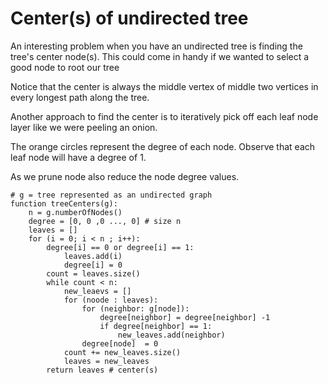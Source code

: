 # Center(s) of undirected tree
An interesting problem when you have an undirected tree is finding the tree's center node(s).
This could come in handy if we wanted to select a good node to root our tree

Notice that the center is always the middle vertex of middle two vertices
in every longest path along the tree.

Another approach to find the center is to iteratively pick off each leaf node layer
like we were peeling an onion.

The orange circles represent the degree of each node.
Observe that each leaf node will have a degree of 1.

As we prune node also reduce the node degree values.

```shell
# g = tree represented as an undirected graph
function treeCenters(g):
    n = g.numberOfNodes()
    degree = [0, 0 ,0 ..., 0] # size n
    leaves = []
    for (i = 0; i < n ; i++):
        degree[i] == 0 or degree[i] == 1:
            leaves.add(i)
            degree[i] = 0
        count = leaves.size()
        while count < n:
            new_leaevs = []
            for (noode : leaves):
                for (neighbor: g[node]):
                    degree[neighbor] = degree[neighbor] -1
                    if degree[neighbor] == 1:
                        new_leaves.add(neighbor)
                degree[node]  = 0
            count += new_leaves.size()
            leaves = new_leaves
        return leaves # center(s)
                
                 
```